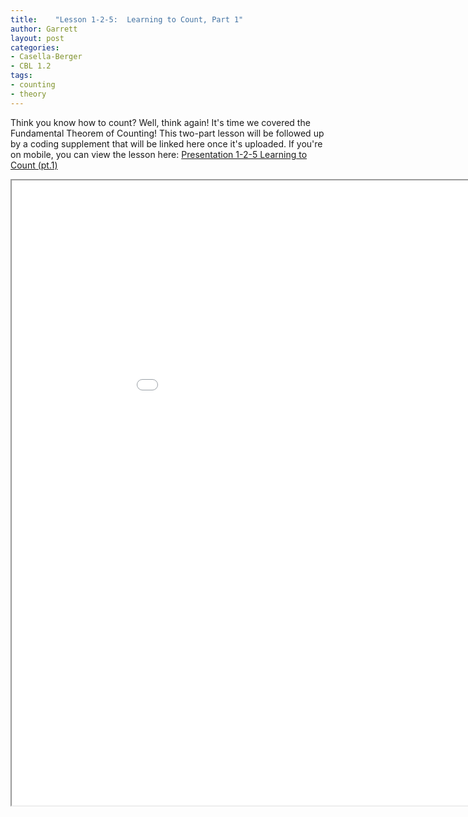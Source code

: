 ```yaml
---
title:    "Lesson 1-2-5:  Learning to Count, Part 1"
author: Garrett
layout: post
categories:
- Casella-Berger
- CBL 1.2
tags:
- counting
- theory
---
```


Think you know how to count?  Well, think again! It's time we covered the Fundamental Theorem of Counting!  This two-part lesson will be followed up by a coding supplement that will be linked here once it's uploaded.  If you're on mobile, you can view the lesson here: [Presentation 1-2-5 Learning to Count (pt.1)](/lessons/Presentation-1-2-5-Learning-to-Count-pt1.pdf)

<iframe src="/lessons/Presentation-1-2-5-Learning-to-Count-pt1.pdf" width="1000" height="1000"> </iframe>